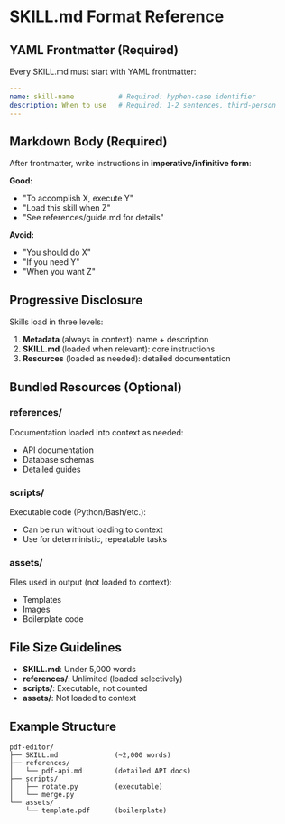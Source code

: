 # SKILL.md Format Reference

## YAML Frontmatter (Required)

Every SKILL.md must start with YAML frontmatter:

```yaml
---
name: skill-name           # Required: hyphen-case identifier
description: When to use   # Required: 1-2 sentences, third-person
---
```

## Markdown Body (Required)

After frontmatter, write instructions in **imperative/infinitive form**:

**Good:**
- "To accomplish X, execute Y"
- "Load this skill when Z"
- "See references/guide.md for details"

**Avoid:**
- "You should do X"
- "If you need Y"
- "When you want Z"

## Progressive Disclosure

Skills load in three levels:

1. **Metadata** (always in context): name + description
2. **SKILL.md** (loaded when relevant): core instructions
3. **Resources** (loaded as needed): detailed documentation

## Bundled Resources (Optional)

### references/

Documentation loaded into context as needed:
- API documentation
- Database schemas
- Detailed guides

### scripts/

Executable code (Python/Bash/etc.):
- Can be run without loading to context
- Use for deterministic, repeatable tasks

### assets/

Files used in output (not loaded to context):
- Templates
- Images
- Boilerplate code

## File Size Guidelines

- **SKILL.md**: Under 5,000 words
- **references/**: Unlimited (loaded selectively)
- **scripts/**: Executable, not counted
- **assets/**: Not loaded to context

## Example Structure

```
pdf-editor/
├── SKILL.md              (~2,000 words)
├── references/
│   └── pdf-api.md        (detailed API docs)
├── scripts/
│   ├── rotate.py         (executable)
│   └── merge.py
└── assets/
    └── template.pdf      (boilerplate)
```
